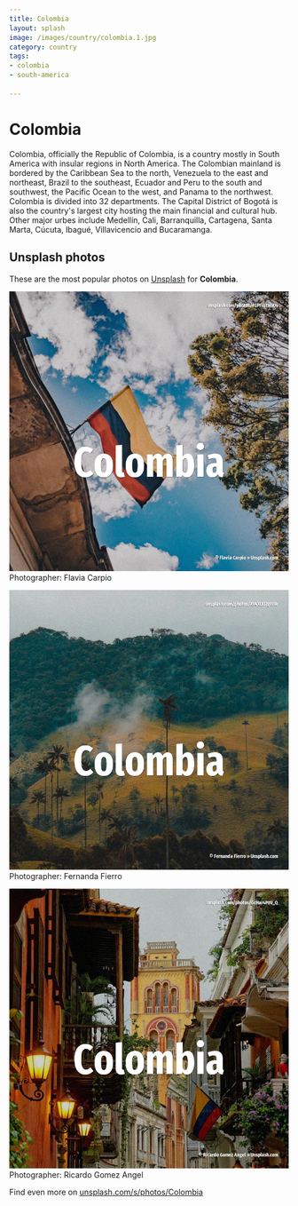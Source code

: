 ```yaml
---
title: Colombia
layout: splash
image: /images/country/colombia.1.jpg
category: country
tags:
- colombia
- south-america

---
```

# Colombia

Colombia, officially the Republic of Colombia, is a country  mostly in South America with insular  regions in North America. The Colombian mainland is bordered by the Caribbean Sea to the north, Venezuela to the east and  northeast, Brazil to the southeast, Ecuador and Peru to the south and southwest, the Pacific Ocean  to the west, and Panama to the northwest. Colombia is divided into 32 departments. The Capital District of Bogotá is also the country's largest city hosting the main financial and  cultural hub. Other major urbes include Medellín, Cali, Barranquilla, Cartagena, Santa Marta, Cúcuta, Ibagué,  Villavicencio and Bucaramanga. 

 
## Unsplash photos
These are the most popular photos on [Unsplash](https://unsplash.com) for **Colombia**.
 
![Colombia](/images/country/colombia.1.jpg)
Photographer:  Flavia Carpio
 
![Colombia](/images/country/colombia.2.jpg)
Photographer:  Fernanda Fierro
 
![Colombia](/images/country/colombia.3.jpg)
Photographer:  Ricardo Gomez Angel
 
Find even more on [unsplash.com/s/photos/Colombia](https://unsplash.com/s/photos/Colombia)
 

